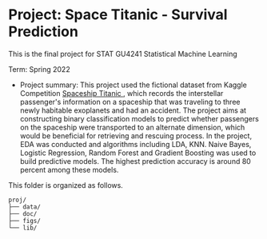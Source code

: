 # Project: Space Titanic  - Survival Prediction

This is the  final project for STAT GU4241 Statistical Machine Learning

Term: Spring 2022

+ Project summary: This project used the fictional dataset from Kaggle Competition [Spaceship Titanic
](https://www.kaggle.com/competitions/spaceship-titanic), which records the interstellar passenger's information on a spaceship that was traveling to three newly habitable exoplanets and had an accident. The project aims at constructing binary classification models to predict whether passengers on the spaceship  were transported to an alternate dimension, which would be beneficial for retrieving and rescuing process. In the project, EDA was conducted and algorithms including LDA, KNN. Naive Bayes, Logistic Regression, Random Forest and Gradient Boosting was used to build predictive models. The highest prediction accuracy is around 80 percent among these models.

This folder is organized as follows.

```
proj/
├── data/
├── doc/
├── figs/
└── lib/

```